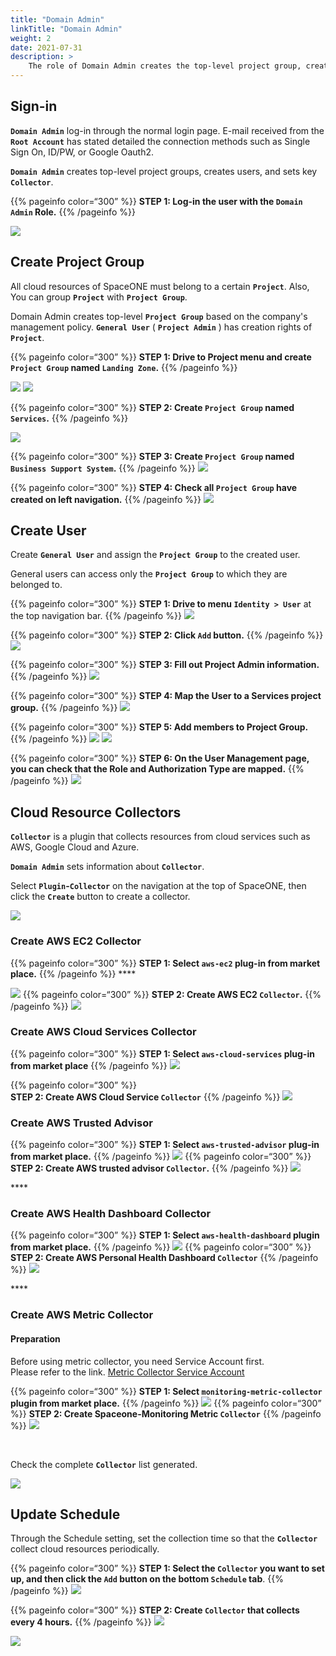 ```yaml
---
title: "Domain Admin"
linkTitle: "Domain Admin"
weight: 2
date: 2021-07-31
description: >
    The role of Domain Admin creates the top-level project group, creates users, and sets the main collector.
---
```


## Sign-in

**`Domain Admin`** log-in through the normal login page. E-mail received from the **`Root Account`** has stated detailed the connection methods such as Single Sign On, ID/PW, or Google Oauth2.

**`Domain Admin`** creates top-level project groups, creates users, and sets key **`Collector`**.

{{% pageinfo color=“300” %}}
**STEP 1: Log-in the user with the `Domain Admin` Role.**
{{% /pageinfo %}}

![](/docs/guides/admin_guide/getting-started/Domain-Admin_img/Domain-Admin_image_01.png)

## Create Project Group

All cloud resources of SpaceONE must belong to a certain **`Project`**. Also, You can group **`Project`** with **`Project Group`**.

Domain Admin creates top-level **`Project Group`** based on the company's management policy.
**`General User`** ( **`Project Admin`** ) has creation rights of **`Project`**. 

{{% pageinfo color=“300” %}}
**STEP 1: Drive to Project menu and create `Project Group` named `Landing Zone`.** 
{{% /pageinfo %}}


![](/docs/guides/admin_guide/getting-started/Domain-Admin_img/Domain-Admin_image_02.png)
![](/docs/guides/admin_guide/getting-started/Domain-Admin_img/Domain-Admin_image_03.png)

{{% pageinfo color=“300” %}}
**STEP 2: Create `Project Group` named `Services`.**
{{% /pageinfo %}}

![](/docs/guides/admin_guide/getting-started/Domain-Admin_img/Domain-Admin_image_04.png)

{{% pageinfo color=“300” %}}
**STEP 3: Create `Project Group` named `Business Support System`.**
{{% /pageinfo %}}
![](/docs/guides/admin_guide/getting-started/Domain-Admin_img/Domain-Admin_image_05.png)

{{% pageinfo color=“300” %}}
**STEP 4: Check all `Project Group` have created on left navigation.**
{{% /pageinfo %}}
![](/docs/guides/admin_guide/getting-started/Domain-Admin_img/Domain-Admin_image_06.png)

## Create User

Create **`General User`** and assign the **`Project Group`** to the created user.

General users can access only the **`Project Group`** to which they are belonged to.

{{% pageinfo color=“300” %}}
**STEP 1: Drive to menu `Identity > User`** at the top navigation bar.
{{% /pageinfo %}}
![](/docs/guides/admin_guide/getting-started/Domain-Admin_img/Domain-Admin_image_07.png)

{{% pageinfo color=“300” %}}
**STEP 2: Click `Add` button.** 
{{% /pageinfo %}}
![](/docs/guides/admin_guide/getting-started/Domain-Admin_img/Domain-Admin_image_08.png)

{{% pageinfo color=“300” %}}
**STEP 3: Fill out Project Admin information.** 
{{% /pageinfo %}}
![](/docs/guides/admin_guide/getting-started/Domain-Admin_img/Domain-Admin_image_09.png)

{{% pageinfo color=“300” %}}
**STEP 4: Map the User to a Services project group.**
{{% /pageinfo %}}
![](/docs/guides/admin_guide/getting-started/Domain-Admin_img/Domain-Admin_image_10.png)

{{% pageinfo color=“300” %}}
**STEP 5: Add members to Project Group.**
{{% /pageinfo %}}
![](/docs/guides/admin_guide/getting-started/Domain-Admin_img/Domain-Admin_image_11.png)
![](/docs/guides/admin_guide/getting-started/Domain-Admin_img/Domain-Admin_image_12.png)

{{% pageinfo color=“300” %}}
**STEP 6: On the User Management page, you can check that the Role and Authorization Type are mapped.**
{{% /pageinfo %}}
![](/docs/guides/admin_guide/getting-started/Domain-Admin_img/Domain-Admin_image_13.png)


## Cloud Resource Collectors
 
**`Collector`** is a plugin that collects resources from cloud services such as AWS, Google Cloud and Azure.

**`Domain Admin`** sets information about **`Collector`**.



Select **`Plugin`-`Collector`** on the navigation at the top of SpaceONE, then click the **`Create`** button to create a collector.

![](/docs/guides/admin_guide/getting-started/Domain-Admin_img/Domain-Admin_image_14.png)



### **Create AWS EC2 Collector**
{{% pageinfo color=“300” %}}
**STEP 1: Select `aws-ec2` plug-in from market place.**
{{% /pageinfo %}}
\*\*\*\*

![](/docs/guides/admin_guide/getting-started/Domain-Admin_img/Domain-Admin_image_15.png)
{{% pageinfo color=“300” %}}
**STEP 2: Create AWS EC2 `Collector`.**
{{% /pageinfo %}}
![](/docs/guides/admin_guide/getting-started/Domain-Admin_img/Domain-Admin_image_16.png)



### **Create AWS Cloud Services Collector**
{{% pageinfo color=“300” %}}
**STEP 1: Select `aws-cloud-services` plug-in from market place**
{{% /pageinfo %}}
![](/docs/guides/admin_guide/getting-started/Domain-Admin_img/Domain-Admin_image_17.png)

{{% pageinfo color=“300” %}}  
**STEP 2: Create AWS Cloud Service `Collector`** 
{{% /pageinfo %}}
![](/docs/guides/admin_guide/getting-started/Domain-Admin_img/Domain-Admin_image_18.png)


### **Create AWS Trusted Advisor**
{{% pageinfo color=“300” %}}
**STEP 1: Select `aws-trusted-advisor` plug-in from market place.**
{{% /pageinfo %}}
![](/docs/guides/admin_guide/getting-started/Domain-Admin_img/Domain-Admin_image_19.png)
{{% pageinfo color=“300” %}}
**STEP 2: Create AWS trusted advisor `Collector`.** 
{{% /pageinfo %}}
![](/docs/guides/admin_guide/getting-started/Domain-Admin_img/Domain-Admin_image_20.png)

\*\*\*\*

### **Create AWS Health Dashboard Collector**
{{% pageinfo color=“300” %}}
**STEP 1: Select `aws-health-dashboard` plugin from market place.**
{{% /pageinfo %}}
![](/docs/guides/admin_guide/getting-started/Domain-Admin_img/Domain-Admin_image_21.png)
{{% pageinfo color=“300” %}}
**STEP 2: Create AWS Personal Health Dashboard `Collector`** 
{{% /pageinfo %}}
![](/docs/guides/admin_guide/getting-started/Domain-Admin_img/Domain-Admin_image_22.png)

\*\*\*\*

### **Create AWS Metric Collector**

#### Preparation

Before using metric collector, you need Service Account first. <br>
Please refer to the link. <a href ="/docs/guides/admin_guide/getting-started/metric-collector-quick-start">Metric Collector Service Account</a> 

{{% pageinfo color=“300” %}}
**STEP 1: Select `monitoring-metric-collector` plugin from market place.**
{{% /pageinfo %}}
![](/docs/guides/admin_guide/getting-started/Domain-Admin_img/Domain-Admin_image_23.png)
{{% pageinfo color=“300” %}}
**STEP 2: Create Spaceone-Monitoring Metric `Collector`** 
{{% /pageinfo %}}
![](/docs/guides/admin_guide/getting-started/Domain-Admin_img/Domain-Admin_image_24.png)

<br>

Check the complete **`Collector`** list generated.

![](/docs/guides/admin_guide/getting-started/Domain-Admin_img/Domain-Admin_image_25.png)

## Update Schedule
   
Through the Schedule setting, set the collection time so that the **`Collector`** collect cloud resources periodically.

{{% pageinfo color=“300” %}}
**STEP 1: Select the `Collector` you want to set up, and then click the `Add` button on the bottom `Schedule` tab**.
{{% /pageinfo %}}
![](/docs/guides/admin_guide/getting-started/Domain-Admin_img/Domain-Admin_image_26.png)

{{% pageinfo color=“300” %}}
**STEP 2: Create `Collector` that collects every 4 hours.**
{{% /pageinfo %}}
![](/docs/guides/admin_guide/getting-started/Domain-Admin_img/Domain-Admin_image_27.png)

![](/docs/guides/admin_guide/getting-started/Domain-Admin_img/Domain-Admin_image_28.png)
